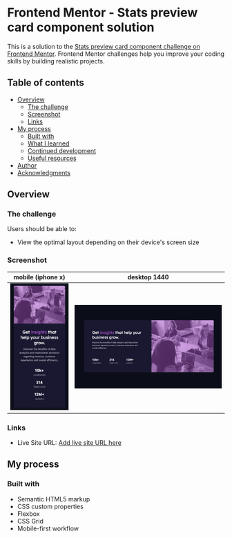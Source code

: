 # Frontend Mentor - Stats preview card component solution

This is a solution to the [Stats preview card component challenge on Frontend Mentor](https://www.frontendmentor.io/challenges/stats-preview-card-component-8JqbgoU62). Frontend Mentor challenges help you improve your coding skills by building realistic projects. 

## Table of contents

- [Overview](#overview)
  - [The challenge](#the-challenge)
  - [Screenshot](#screenshot)
  - [Links](#links)
- [My process](#my-process)
  - [Built with](#built-with)
  - [What I learned](#what-i-learned)
  - [Continued development](#continued-development)
  - [Useful resources](#useful-resources)
- [Author](#author)
- [Acknowledgments](#acknowledgments)


## Overview

### The challenge

Users should be able to:

- View the optimal layout depending on their device's screen size

### Screenshot

mobile (iphone x)        |  desktop 1440
:-------------------------:|:-------------------------:
![mobile-ss](screenshot-mobile.png) |  ![desktop](screenshot-web.png)


### Links

- Live Site URL: [Add live site URL here](ttttristan.github.io/stats-preview-card-component-main)

## My process

### Built with

- Semantic HTML5 markup
- CSS custom properties
- Flexbox
- CSS Grid
- Mobile-first workflow


